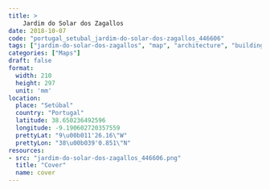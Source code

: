 ```yaml
---
title: > 
    Jardim do Solar dos Zagallos
date: 2018-10-07
code: "portugal_setubal_jardim-do-solar-dos-zagallos_446606"
tags: ["jardim-do-solar-dos-zagallos", "map", "architecture", "buildings", "Setúbal", "Portugal"]
categories: ["Maps"]
draft: false
format:
  width: 210
  height: 297
  unit: 'mm'
location:
  place: "Setúbal"
  country: "Portugal"
  latitude: 38.650236492596
  longitude: -9.190602720357559
  prettyLat: "9\u00b011'26.16\"W"
  prettyLon: "38\u00b039'0.851\"N"
resources:
- src: "jardim-do-solar-dos-zagallos_446606.png"
  title: "Cover"
  name: cover
---
```

